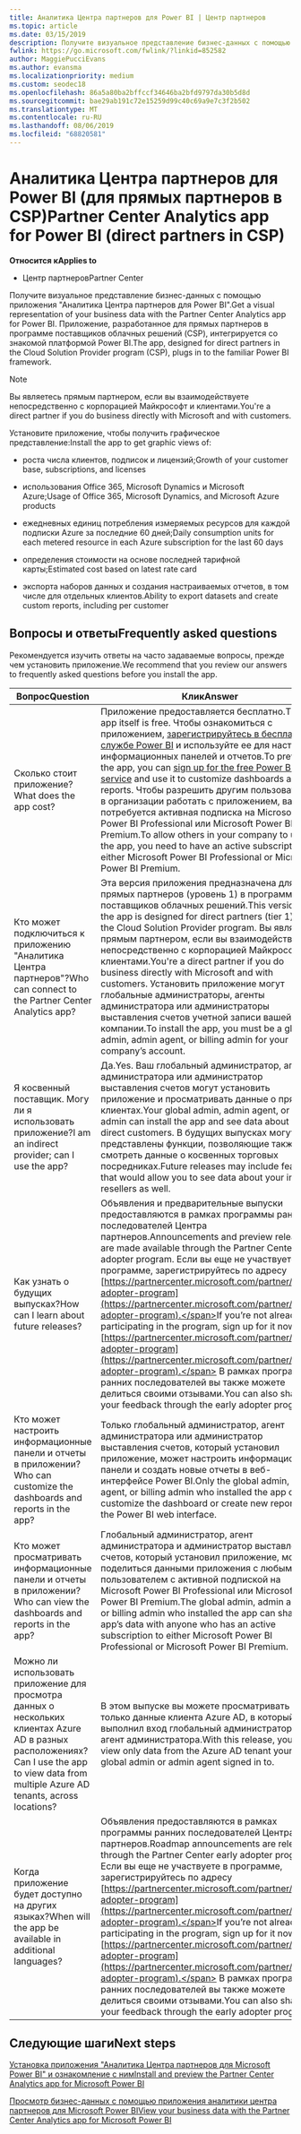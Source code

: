 ```yaml
---
title: Аналитика Центра партнеров для Power BI | Центр партнеров
ms.topic: article
ms.date: 03/15/2019
description: Получите визуальное представление бизнес-данных с помощью приложения "Аналитика Центра партнеров для Power BI".
fwlink: https://go.microsoft.com/fwlink/?linkid=852582
author: MaggiePucciEvans
ms.author: evansma
ms.localizationpriority: medium
ms.custom: seodec18
ms.openlocfilehash: 86a5a80ba2bffccf34646ba2bfd9797da30b5d8d
ms.sourcegitcommit: bae29ab191c72e15259d99c40c69a9e7c3f2b502
ms.translationtype: MT
ms.contentlocale: ru-RU
ms.lasthandoff: 08/06/2019
ms.locfileid: "68820581"
---
```

# <a name="partner-center-analytics-app-for-power-bi-direct-partners-in-csp"></a><span data-ttu-id="bdf62-103">Аналитика Центра партнеров для Power BI (для прямых партнеров в CSP)</span><span class="sxs-lookup"><span data-stu-id="bdf62-103">Partner Center Analytics app for Power BI (direct partners in CSP)</span></span>

<span data-ttu-id="bdf62-104">**Относится к**</span><span class="sxs-lookup"><span data-stu-id="bdf62-104">**Applies to**</span></span>

- <span data-ttu-id="bdf62-105">Центр партнеров</span><span class="sxs-lookup"><span data-stu-id="bdf62-105">Partner Center</span></span>

<span data-ttu-id="bdf62-106">Получите визуальное представление бизнес-данных с помощью приложения "Аналитика Центра партнеров для Power BI".</span><span class="sxs-lookup"><span data-stu-id="bdf62-106">Get a visual representation of your business data with the Partner Center Analytics app for Power BI.</span></span> <span data-ttu-id="bdf62-107">Приложение, разработанное для прямых партнеров в программе поставщиков облачных решений (CSP), интегрируется со знакомой платформой Power BI.</span><span class="sxs-lookup"><span data-stu-id="bdf62-107">The app, designed for direct partners in the Cloud Solution Provider program (CSP), plugs in to the familiar Power BI framework.</span></span> 

> [!NOTE]  
> <span data-ttu-id="bdf62-108">Вы являетесь прямым партнером, если вы взаимодействуете непосредственно с корпорацией Майкрософт и клиентами.</span><span class="sxs-lookup"><span data-stu-id="bdf62-108">You're a direct partner if you do business directly with Microsoft and with customers.</span></span> 

<span data-ttu-id="bdf62-109">Установите приложение, чтобы получить графическое представление:</span><span class="sxs-lookup"><span data-stu-id="bdf62-109">Install the app to get graphic views of:</span></span> 

-   <span data-ttu-id="bdf62-110">роста числа клиентов, подписок и лицензий;</span><span class="sxs-lookup"><span data-stu-id="bdf62-110">Growth of your customer base, subscriptions, and licenses</span></span>

-   <span data-ttu-id="bdf62-111">использования Office 365, Microsoft Dynamics и Microsoft Azure;</span><span class="sxs-lookup"><span data-stu-id="bdf62-111">Usage of Office 365, Microsoft Dynamics, and Microsoft Azure products</span></span>

-   <span data-ttu-id="bdf62-112">ежедневных единиц потребления измеряемых ресурсов для каждой подписки Azure за последние 60 дней;</span><span class="sxs-lookup"><span data-stu-id="bdf62-112">Daily consumption units for each metered resource in each Azure subscription for the last 60 days</span></span>

-   <span data-ttu-id="bdf62-113">определения стоимости на основе последней тарифной карты;</span><span class="sxs-lookup"><span data-stu-id="bdf62-113">Estimated cost based on latest rate card</span></span>

-   <span data-ttu-id="bdf62-114">экспорта наборов данных и создания настраиваемых отчетов, в том числе для отдельных клиентов.</span><span class="sxs-lookup"><span data-stu-id="bdf62-114">Ability to export datasets and create custom reports, including per customer</span></span>

## <a name="frequently-asked-questions"></a><span data-ttu-id="bdf62-115">Вопросы и ответы</span><span class="sxs-lookup"><span data-stu-id="bdf62-115">Frequently asked questions</span></span>

<span data-ttu-id="bdf62-116">Рекомендуется изучить ответы на часто задаваемые вопросы, прежде чем установить приложение.</span><span class="sxs-lookup"><span data-stu-id="bdf62-116">We recommend that you review our answers to frequently asked questions before you install the app.</span></span> 

| <span data-ttu-id="bdf62-117">**Вопрос**</span><span class="sxs-lookup"><span data-stu-id="bdf62-117">**Question**</span></span> | <span data-ttu-id="bdf62-118">**Клик**</span><span class="sxs-lookup"><span data-stu-id="bdf62-118">**Answer**</span></span> |
| --- | ---------- |
| <span data-ttu-id="bdf62-119">Сколько стоит приложение?</span><span class="sxs-lookup"><span data-stu-id="bdf62-119">What does the app cost?</span></span> | <span data-ttu-id="bdf62-120">Приложение предоставляется бесплатно.</span><span class="sxs-lookup"><span data-stu-id="bdf62-120">The app itself is free.</span></span> <span data-ttu-id="bdf62-121">Чтобы ознакомиться с приложением, [зарегистрируйтесь в бесплатной службе Power BI](https://go.microsoft.com/fwlink/p/?linkid=845347) и используйте ее для настройки информационных панелей и отчетов.</span><span class="sxs-lookup"><span data-stu-id="bdf62-121">To preview the app, you can [sign up for the free Power BI service](https://go.microsoft.com/fwlink/p/?linkid=845347) and use it to customize dashboards and reports.</span></span> <span data-ttu-id="bdf62-122">Чтобы разрешить другим пользователям в организации работать с приложением, вам потребуется активная подписка на Microsoft Power BI Professional или Microsoft Power BI Premium.</span><span class="sxs-lookup"><span data-stu-id="bdf62-122">To allow others in your company to use the app, you need to have an active subscription to either Microsoft Power BI Professional or Microsoft Power BI Premium.</span></span> |
| <span data-ttu-id="bdf62-123">Кто может подключиться к приложению "Аналитика Центра партнеров"?</span><span class="sxs-lookup"><span data-stu-id="bdf62-123">Who can connect to the Partner Center Analytics app?</span></span> | <span data-ttu-id="bdf62-124">Эта версия приложения предназначена для прямых партнеров (уровень 1) в программе поставщиков облачных решений.</span><span class="sxs-lookup"><span data-stu-id="bdf62-124">This version of the app is designed for direct partners (tier 1) in the Cloud Solution Provider program.</span></span> <span data-ttu-id="bdf62-125">Вы являетесь прямым партнером, если вы взаимодействуете непосредственно с корпорацией Майкрософт и клиентами.</span><span class="sxs-lookup"><span data-stu-id="bdf62-125">You're a direct partner if you do business directly with Microsoft and with customers.</span></span> <span data-ttu-id="bdf62-126">Установить приложение могут глобальные администраторы, агенты администратора или администраторы выставления счетов учетной записи вашей компании.</span><span class="sxs-lookup"><span data-stu-id="bdf62-126">To install the app, you must be a global admin, admin agent, or billing admin for your company’s account.</span></span> |
| <span data-ttu-id="bdf62-127">Я косвенный поставщик. Могу ли я использовать приложение?</span><span class="sxs-lookup"><span data-stu-id="bdf62-127">I am an indirect provider; can I use the app?</span></span> | <span data-ttu-id="bdf62-128">Да.</span><span class="sxs-lookup"><span data-stu-id="bdf62-128">Yes.</span></span> <span data-ttu-id="bdf62-129">Ваш глобальный администратор, агент администратора или администратор выставления счетов могут установить приложение и просматривать данные о прямых клиентах.</span><span class="sxs-lookup"><span data-stu-id="bdf62-129">Your global admin, admin agent, or billing admin can install the app and see data about your direct customers.</span></span> <span data-ttu-id="bdf62-130">В будущих выпусках могут быть представлены функции, позволяющие также смотреть данные о косвенных торговых посредниках.</span><span class="sxs-lookup"><span data-stu-id="bdf62-130">Future releases may include features that would allow you to see data about your indirect resellers as well.</span></span> |
| <span data-ttu-id="bdf62-131">Как узнать о будущих выпусках?</span><span class="sxs-lookup"><span data-stu-id="bdf62-131">How can I learn about future releases?</span></span> | <span data-ttu-id="bdf62-132">Объявления и предварительные выпуски предоставляются в рамках программы ранних последователей Центра партнеров.</span><span class="sxs-lookup"><span data-stu-id="bdf62-132">Announcements and preview releases are made available through the Partner Center early adopter program.</span></span> <span data-ttu-id="bdf62-133">Если вы еще не участвуете в программе, зарегистрируйтесь по адресу [https://partnercenter.microsoft.com/partner/early-adopter-program](https://partnercenter.microsoft.com/partner/early-adopter-program).</span><span class="sxs-lookup"><span data-stu-id="bdf62-133">If you’re not already participating in the program, sign up for it now at [https://partnercenter.microsoft.com/partner/early-adopter-program](https://partnercenter.microsoft.com/partner/early-adopter-program).</span></span> <span data-ttu-id="bdf62-134">В рамках программы ранних последователей вы также можете делиться своими отзывами.</span><span class="sxs-lookup"><span data-stu-id="bdf62-134">You can also share your feedback through the early adopter program.</span></span> |
| <span data-ttu-id="bdf62-135">Кто может настроить информационные панели и отчеты в приложении?</span><span class="sxs-lookup"><span data-stu-id="bdf62-135">Who can customize the dashboards and reports in the app?</span></span> | <span data-ttu-id="bdf62-136">Только глобальный администратор, агент администратора или администратор выставления счетов, который установил приложение, может настроить информационные панели и создать новые отчеты в веб-интерфейсе Power BI.</span><span class="sxs-lookup"><span data-stu-id="bdf62-136">Only the global admin, admin agent, or billing admin who installed the app can customize the dashboard or create new reports in the Power BI web interface.</span></span> |
| <span data-ttu-id="bdf62-137">Кто может просматривать информационные панели и отчеты в приложении?</span><span class="sxs-lookup"><span data-stu-id="bdf62-137">Who can view the dashboards and reports in the app?</span></span> | <span data-ttu-id="bdf62-138">Глобальный администратор, агент администратора и администратор выставления счетов, который установил приложение, может поделиться данными приложения с любым пользователем с активной подпиской на Microsoft Power BI Professional или Microsoft Power BI Premium.</span><span class="sxs-lookup"><span data-stu-id="bdf62-138">The global admin, admin agent, or billing admin who installed the app can share the app’s data with anyone who has an active subscription to either Microsoft Power BI Professional or Microsoft Power BI Premium.</span></span> |
| <span data-ttu-id="bdf62-139">Можно ли использовать приложение для просмотра данных о нескольких клиентах Azure AD в разных расположениях?</span><span class="sxs-lookup"><span data-stu-id="bdf62-139">Can I use the app to view data from multiple Azure AD tenants, across locations?</span></span> | <span data-ttu-id="bdf62-140">В этом выпуске вы можете просматривать только данные клиента Azure AD, в который выполнил вход глобальный администратор или агент администратора.</span><span class="sxs-lookup"><span data-stu-id="bdf62-140">With this release, you can view only data from the Azure AD tenant your global admin or admin agent signed in to.</span></span> | 
| <span data-ttu-id="bdf62-141">Когда приложение будет доступно на других языках?</span><span class="sxs-lookup"><span data-stu-id="bdf62-141">When will the app be available in additional languages?</span></span> | <span data-ttu-id="bdf62-142">Объявления предоставляются в рамках программы ранних последователей Центра партнеров.</span><span class="sxs-lookup"><span data-stu-id="bdf62-142">Roadmap announcements are released through the Partner Center early adopter program.</span></span> <span data-ttu-id="bdf62-143">Если вы еще не участвуете в программе, зарегистрируйтесь по адресу [https://partnercenter.microsoft.com/partner/early-adopter-program](https://partnercenter.microsoft.com/partner/early-adopter-program).</span><span class="sxs-lookup"><span data-stu-id="bdf62-143">If you’re not already participating in the program, sign up for it now at [https://partnercenter.microsoft.com/partner/early-adopter-program](https://partnercenter.microsoft.com/partner/early-adopter-program).</span></span> <span data-ttu-id="bdf62-144">В рамках программы ранних последователей вы также можете делиться своими отзывами.</span><span class="sxs-lookup"><span data-stu-id="bdf62-144">You can also share your feedback through the early adopter program.</span></span> | 



## <a name="next-steps"></a><span data-ttu-id="bdf62-145">Следующие шаги</span><span class="sxs-lookup"><span data-stu-id="bdf62-145">Next steps</span></span>

[<span data-ttu-id="bdf62-146">Установка приложения "Аналитика Центра партнеров для Microsoft Power BI" и ознакомление с ним</span><span class="sxs-lookup"><span data-stu-id="bdf62-146">Install and preview the Partner Center Analytics app for Microsoft Power BI</span></span>](power-bi-app-for-direct-partners-install.md)

[<span data-ttu-id="bdf62-147">Просмотр бизнес-данных с помощью приложения аналитики центра партнеров для Microsoft Power BI</span><span class="sxs-lookup"><span data-stu-id="bdf62-147">View your business data with the Partner Center Analytics app for Microsoft Power BI</span></span>](power-bi-app-for-direct-partners-use.md)
